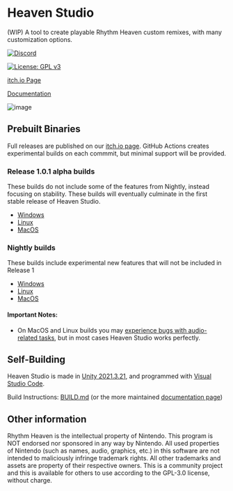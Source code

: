 # Heaven Studio

(WIP) A tool to create playable Rhythm Heaven custom remixes, with many customization options.

<p>
  <a href="https://discord.gg/2kdZ8kFyEN">
    <img src="https://img.shields.io/discord/945450048832040980?color=5865F2&label=Heaven%20Studio&logo=discord&logoColor=white" alt="Discord">
  </a>
</p>

[![License: GPL v3](https://img.shields.io/badge/License-GPLv3-blue.svg)](https://www.gnu.org/licenses/gpl-3.0)

[itch.io Page](https://rheavenstudio.itch.io/heaven-studio)

[Documentation](https://rheavenstudio.github.io/)

![image](https://github.com/RHeavenStudio/HeavenStudio/assets/43734252/c32ef9a3-2fd1-40df-b088-968950b2adab)



## Prebuilt Binaries
Full releases are published on our [itch.io page](https://rheavenstudio.itch.io/heaven-studio). GitHub Actions creates experimental builds on each commmit, but minimal support will be provided.

### Release 1.0.1 alpha builds
These builds do not include some of the features from Nightly, instead focusing on stability. These builds will eventually culminate in the first stable release of Heaven Studio.
- [Windows](https://nightly.link/RHeavenStudio/HeavenStudio/workflows/build/release_1_patches/StandaloneWindows64-build.zip)
- [Linux](https://nightly.link/RHeavenStudio/HeavenStudio/workflows/build/release_1_patches/StandaloneLinux64-build.zip)
- [MacOS](https://nightly.link/RHeavenStudio/HeavenStudio/workflows/build/release_1_patches/StandaloneOSX-build.zip)

### Nightly builds
These builds include experimental new features that will not be included in Release 1
- [Windows](https://nightly.link/RHeavenStudio/HeavenStudio/workflows/build/master/StandaloneWindows64-build.zip)
- [Linux](https://nightly.link/RHeavenStudio/HeavenStudio/workflows/build/master/StandaloneLinux64-build.zip)
- [MacOS](https://nightly.link/RHeavenStudio/HeavenStudio/workflows/build/master/StandaloneOSX-build.zip)


#### Important Notes:
- On MacOS and Linux builds you may [experience bugs with audio-related tasks](https://github.com/RHeavenStudio/HeavenStudio/issues/72), but in most cases Heaven Studio works perfectly.


## Self-Building

Heaven Studio is made in [Unity 2021.3.21](https://unity.com/releases/editor/whats-new/2021.3.21),
and programmed with [Visual Studio Code](https://code.visualstudio.com/).

Build Instructions: [BUILD.md](https://github.com/megaminerjenny/HeavenStudio/blob/master/BUILD.md) (or the more maintained [documentation page](https://rheavenstudio.github.io/docs-contributing/setup/introduction))

## Other information
Rhythm Heaven is the intellectual property of Nintendo. This program is NOT endorsed nor sponsored in any way by Nintendo. All used properties of Nintendo (such as names, audio, graphics, etc.) in this software are not intended to maliciously infringe trademark rights. All other trademarks and assets are property of their respective owners. This is a community project and this is available for others to use according to the GPL-3.0 license, without charge.
